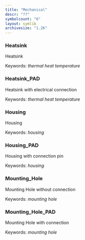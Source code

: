```yaml
---
title: "Mechanical"
descr: "??"
symbolcount: "6"
layout: symlib
archivesize: "1.2K"
---
```


### Heatsink
Heatsink


Keywords: *thermal heat temperature*

### Heatsink_PAD
Heatsink with electrical connection


Keywords: *thermal heat temperature*

### Housing
Housing


Keywords: *housing*

### Housing_PAD
Housing with connection pin


Keywords: *housing*

### Mounting_Hole
Mounting Hole without connection


Keywords: *mounting hole*

### Mounting_Hole_PAD
Mounting Hole with connection


Keywords: *mounting hole*

